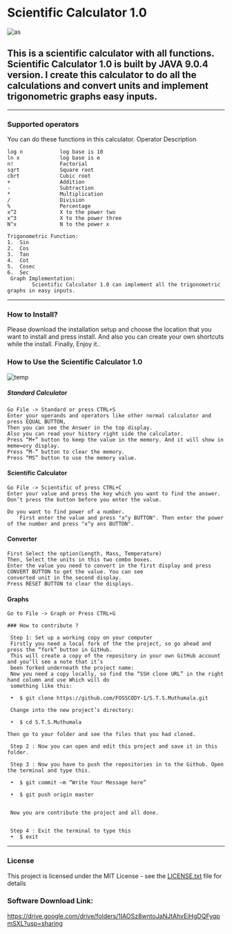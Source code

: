 # Scientific Calculator 1.0

 ![as](https://user-images.githubusercontent.com/43057523/46132198-12525c00-c25b-11e8-9683-727a58979c2b.jpg)
 
This is a scientific calculator with all functions. Scientific Calculator 1.0 is built by JAVA 9.0.4 version. I create this calculator to do all the calculations and convert units and implement trigonometric graphs easy inputs.
-
 -----------------------------------------------------------------------------------------------------------------------------------
### Supported operators
 You can do these functions in this calculator.
     Operator         Description
    
    log n            log base is 10
    ln x             log base is e
    n!               Factorial
    sqrt             Square root
    cbrt             Cubic root
    +                Addition
    -                Subtraction
    *                Multiplication
    /                Division
    %                Percentage
    x^2              X to the power two
    x^3              X to the power three
    N^x              N to the power x
    
    Trigonometric Function: 
    1.	Sin
    2.	Cos
    3.	Tan
    4.	Cot
    5.	Cosec
    6.	Sec
     Graph Implementation: 
	        Scientific Calculator 1.0 can implement all the trigonometric graphs in easy inputs.
 -----------------------------------------------------------------------------------------------------------------------------------
### How to Install?
 Please download the installation setup and choose the location that you want to install and press install. 
And also you can create your own shortcuts while the install. 
Finally, Enjoy it..
### How to Use the Scientific Calculator 1.0

![temp](https://user-images.githubusercontent.com/43057523/46245508-402ad280-c40c-11e8-9c38-56e3d6fe146f.jpg)

 ##### Standard Calculator
 	Go File -> Standard or press CTRL+S
	Enter your operands and operators like other normal calculator and press EQUAL BUTTON,
	Then you can see the Answer in the top display.
	Also you can read your history right side the calculator.
	Press “M+” button to keep the value in the memory. And it will show in meme=ory display. 
	Press “M-“ button to clear the memory.
	Press “MS” button to use the memory value.
 #### Scientific Calculator
	Go File -> Scientific of press CTRL+C
	Enter your value and press the key which you want to find the answer.
	Don’t press the button before you enter the value.
	
	Do you want to find power of a number. 
		First enter the value and press "x^y BUTTON". Then enter the power of the number and press "x^y ans BUTTON". 
   
 #### Converter 
	First Select the option(Length, Mass, Temperature)
	Then, Select the units in this two combo boxes.
	Enter the value you need to convert in the first display and press CONVERT BUTTON to get the value. You can see 
	converted unit in the second display.
	Press RESET BUTTON to clear the displays.
 #### Graphs
	Go to File -> Graph or Press CTRL+G 

	### How to contribute ? 
 
     Step 1: Set up a working copy on your computer
     Firstly you need a local fork of the the project, so go ahead and press the “fork” button in GitHub. 
     This will create a copy of the repository in your own GitHub account and you’ll see a note that it’s
     been forked underneath the project name:
     Now you need a copy locally, so find the “SSH clone URL” in the right hand column and use Which will do 
     something like this:
     
     •	$ git clone https://github.com/FOSSCODY-1/S.T.S.Muthumala.git
    
     Change into the new project’s directory:
     
     •	$ cd S.T.S.Muthumala
    
    Then go to your folder and see the files that you had cloned. 
      
     Step 2 : Now you can open and edit this project and save it in this folder. 
      
     Step 3 : Now you have to push the repositories in to the Github. Open the terminal and type this.
   
     •	$ git commit –m “Write Your Message here” 
 
     •	$ git push origin master
   
     
     Now you are contribute the project and all done.
    
     
     Step 4 : Exit the terminal to type this
     •	$ exit
 -------------------------------------------------------------------------------------------------------------------------------------
### License 
This project is licensed under the MIT License - see the [LICENSE.txt](LICENSE.txt) file for details
### Software Download Link:
https://drive.google.com/drive/folders/1IAOSz8wntoJaNJtAhvEiHgDQFyqpmSXL?usp=sharing
